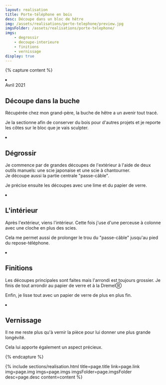 ```yaml
---
layout: realisation
title: Porte-téléphone en bois
desc: Découpe dans un bloc de hêtre
img: /assets/realisations/porte-telephone/preview.jpg
imgsFolder: /assets/realisations/porte-telephone/
imgs:
    - degrossir
    - decoupe-interieure
    - finitions
    - vernissage
display: true
---
```


{% capture content %}
<li class="swiper-slide" data-cover="degrossir">
    <div class="intro-card">
        <span>Avril 2021</span>
        <h2>Découpe dans la buche</h2>
        <p>
            Récupérée chez mon grand-père, la buche de hêtre a un avenir tout tracé. 
        </p>
        <p class="pt">
            Je la sectionne afin de conserver du bois pour d'autres projets et je reporte les côtes sur le bloc que je vais sculpter.
        </p>
    </div>
</li>
<li class="swiper-slide" data-cover="degrossir">
    <div class="intro-card">
        <h2>Dégrossir</h2>
        <p>
            Je commence par de grandes découpes de l'extérieur à l'aide de deux outils manuels: une scie japonaise et une scie à chantourner.
            <br/> Je découpe aussi la partie centrale "passe-câble".
        </p>
        <p class="pt">
            Je précise ensuite les découpes avec une lime et du papier de verre.
        </p>
    </div>
</li>
<li class="swiper-slide" data-cover="decoupe-interieure">
    <div class="intro-card">
        <h2>L'intérieur</h2>
        <p>
            Après l'extérieur, viens l'intérieur. Cette fois j'use d'une perceuse à colonne avec une cloche en plus des scies. 
        </p>
        <p class="pt">
            Cela me permet aussi de prolonger le trou du "passe-câble" jusqu'au pied du repose-téléphone.
        </p>
    </div>
</li>
<li class="swiper-slide" data-cover="finitions">
    <div class="intro-card">
        <h2>Finitions</h2>
        <p>
            Les découpes principales sont faites mais l'arrondi est toujours grossier. Je finis de tout arrondir au papier de verre et à la Dremel&#9415;
        </p>
        <p class="pt">
            Enfin, je lisse tout avec un papier de verre de plus en plus fin.
        </p>
    </div>
</li>
<li class="swiper-slide" data-cover="vernissage">
    <div class="intro-card">
        <h2>Vernissage</h2>
        <p>
            Il ne me reste plus qu'à vernir la pièce pour lui donner une plus grande longévité. 
        </p>
        <p class="pt">
            Cela lui apporte également un aspect précieux.
        </p>
    </div>
</li>
{% endcapture %}

{% 
    include sections/realisation.html
    title=page.title
    link=page.link
    img=page.img
    imgs=page.imgs
    imgsFolder=page.imgsFolder
    desc=page.desc
    content=content
%}
